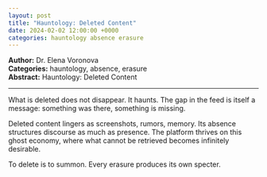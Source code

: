 ```yaml
---
layout: post
title: "Hauntology: Deleted Content"
date: 2024-02-02 12:00:00 +0000
categories: hauntology absence erasure
---
```


**Author:** Dr. Elena Voronova  
**Categories:** hauntology, absence, erasure  
**Abstract:** Hauntology: Deleted Content

---

What is deleted does not disappear. It haunts. The gap in the feed is itself a message: something was there, something is missing.  

Deleted content lingers as screenshots, rumors, memory. Its absence structures discourse as much as presence. The platform thrives on this ghost economy, where what cannot be retrieved becomes infinitely desirable.  

To delete is to summon. Every erasure produces its own specter.
